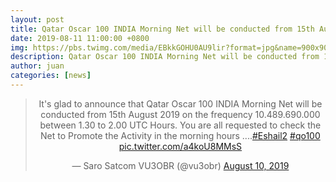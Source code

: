 ```yaml
---
layout: post
title: Qatar Oscar 100 INDIA Morning Net will be conducted from 15th August 2019
date: 2019-08-11 11:00:00 +0800
img: https://pbs.twimg.com/media/EBkkGOHU0AU9lir?format=jpg&name=900x900
description: Qatar Oscar 100 INDIA Morning Net will be conducted from 15th August 2019 on the frequency 10.489.690.000 between 1.30 to 2.00 UTC Hours
author: juan
categories: [news]
---
```


<center><blockquote class="twitter-tweet"><p lang="en" dir="ltr">It&#39;s glad to announce that Qatar Oscar 100 INDIA Morning Net will be conducted from 15th August 2019 on the frequency 10.489.690.000 between 1.30 to 2.00 UTC Hours. You are all requested to check the Net to Promote the Activity in the morning hours ....<a href="https://twitter.com/hashtag/Eshail2?src=hash&amp;ref_src=twsrc%5Etfw">#Eshail2</a> <a href="https://twitter.com/hashtag/qo100?src=hash&amp;ref_src=twsrc%5Etfw">#qo100</a> <a href="https://t.co/a4koU8MMsS">pic.twitter.com/a4koU8MMsS</a></p>&mdash; Saro Satcom VU3OBR (@vu3obr) <a href="https://twitter.com/vu3obr/status/1159998084388028416?ref_src=twsrc%5Etfw">August 10, 2019</a></blockquote> <script async src="https://platform.twitter.com/widgets.js" charset="utf-8"></script></center>